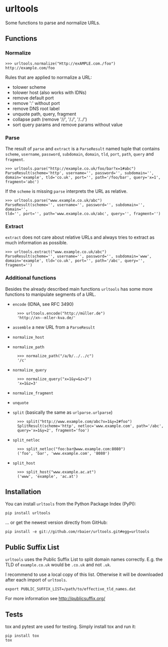 urltools
========

Some functions to parse and normalize URLs.


## Functions

### Normalize

    >>> urltools.normalize("Http://exAMPLE.com./foo")
    http://example.com/foo

Rules that are applied to normalize a URL:

* tolower scheme
* tolower host (also works with IDNs)
* remove default port
* remove ':' without port
* remove DNS root label
* unquote path, query, fragment
* collapse path (remove '//', '/./', '/../')
* sort query params and remove params without value


### Parse

The result of `parse` and `extract` is a `ParseResult` named tuple that contains
`scheme`, `username`, `password`, `subdomain`, `domain`, `tld`, `port`, `path`,
`query` and `fragment`.

    >>> urltools.parse("http://example.co.uk/foo/bar?x=1#abc")
    ParseResult(scheme='http', username='', password='', subdomain='',
    domain='example', tld='co.uk', port='', path='/foo/bar', query='x=1',
    fragment='abc')

If the `scheme` is missing `parse` interprets the URL as relative.

    >>> urltools.parse("www.example.co.uk/abc")
    ParseResult(scheme='', username='', password='', subdomain='', domain='',
    tld='', port='', path='www.example.co.uk/abc', query='', fragment='')


### Extract

`extract` does not care about relative URLs and always tries to extract as much
information as possible.

    >>> urltools.extract("www.example.co.uk/abc")
    ParseResult(scheme='', username='', password='', subdomain='www',
    domain='example', tld='co.uk', port='', path='/abc', query='', fragment='')


### Additional functions

Besides the already described main functions `urltools` has some more functions
to manipulate segments of a URL.

* `encode` (IDNA, see RFC 3490)

        >>> urltools.encode("http://müller.de")
        'http://xn--mller-kva.de/'

* `assemble` a new URL from a `ParseResult`
* `normalize_host`
* `normalize_path`

        >>> normalize_path("/a/b/../../c")
        '/c'

* `normalize_query`

        >>> normalize_query("x=1&y=&z=3")
        'x=1&z=3'

* `normalize_fragment`
* `unquote`
* `split` (basically the same as `urlparse.urlparse`)

        >>> split("http://www.example.com/abc?x=1&y=2#foo")
        SplitResult(scheme='http', netloc='www.example.com', path='/abc',
        query='x=1&y=2', fragment='foo')

* `split_netloc`

        >>> split_netloc("foo:bar@www.example.com:8080")
        ('foo', 'bar', 'www.example.com', '8080')

* `split_host`

        >>> split_host("www.example.ac.at")
        ('www', 'example', 'ac.at')



## Installation

You can install `urltools` from the Python Package Index (PyPI):

    pip install urltools

... or get the newest version directly from GitHub:

    pip install -e git://github.com/rbaier/urltools.git#egg=urltools



## Public Suffix List

`urltools` uses the Public Suffix List to split domain names correctly. E.g. the
TLD of `example.co.uk` would be `.co.uk` and not `.uk`.

I recommend to use a local copy of this list. Otherwise it will be downloaded
after each import of `urltools`.

    export PUBLIC_SUFFIX_LIST=/path/to/effective_tld_names.dat

For more information see http://publicsuffix.org/



## Tests

tox and pytest are used for testing. Simply install tox and run it:

    pip install tox
    tox
